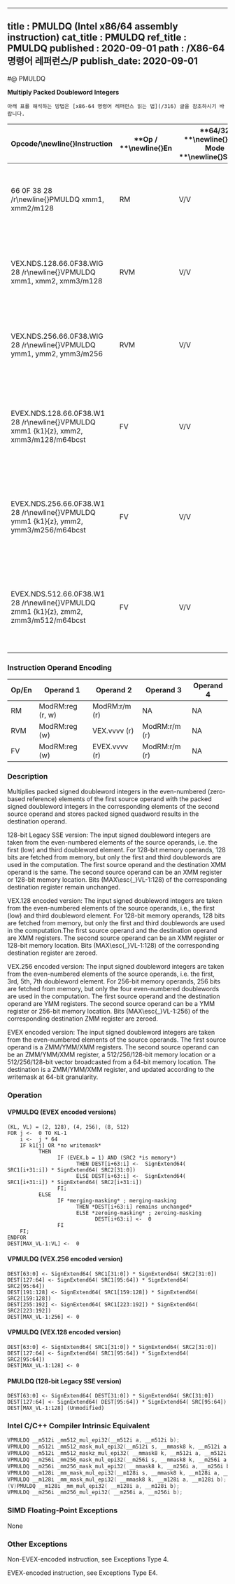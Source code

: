 ----------------------------
title : PMULDQ (Intel x86/64 assembly instruction)
cat_title : PMULDQ
ref_title : PMULDQ
published : 2020-09-01
path : /X86-64 명령어 레퍼런스/P
publish_date: 2020-09-01
----------------------------


#@ PMULDQ

**Multiply Packed Doubleword Integers**

```lec-info
아래 표를 해석하는 방법은 [x86-64 명령어 레퍼런스 읽는 법](/316) 글을 참조하시기 바랍니다.
```

|**Opcode/**\newline{}**Instruction**|**Op / **\newline{}**En**|**64/32 **\newline{}**bit Mode **\newline{}**Support**|**CPUID **\newline{}**Feature **\newline{}**Flag**|**Description**|
|------------------------------------|-------------------------|------------------------------------------------------|--------------------------------------------------|---------------|
|66 0F 38 28 /r\newline{}PMULDQ xmm1, xmm2/m128|RM|V/V|SSE4_1|Multiply packed signed doubleword integers in xmm1 by packed signed doubleword integers in xmm2/m128, and store the quadword results in xmm1.|
|VEX.NDS.128.66.0F38.WIG 28 /r\newline{}VPMULDQ xmm1, xmm2, xmm3/m128|RVM|V/V|AVX|Multiply packed signed doubleword integers in xmm2 by packed signed doubleword integers in xmm3/m128, and store the quadword results in xmm1.|
|VEX.NDS.256.66.0F38.WIG 28 /r\newline{}VPMULDQ ymm1, ymm2, ymm3/m256|RVM|V/V|AVX2|Multiply packed signed doubleword integers in ymm2 by packed signed doubleword integers in ymm3/m256, and store the quadword results in ymm1.|
|EVEX.NDS.128.66.0F38.W1 28 /r\newline{}VPMULDQ xmm1 {k1}{z}, xmm2, xmm3/m128/m64bcst|FV|V/V|AVX512VL\newline{}AVX512F|Multiply packed signed doubleword integers in xmm2 by packed signed doubleword integers in xmm3/m128/m64bcst, and store the quadword results in xmm1 using writemask k1.|
|EVEX.NDS.256.66.0F38.W1 28 /r\newline{}VPMULDQ ymm1 {k1}{z}, ymm2, ymm3/m256/m64bcst|FV|V/V|AVX512VL\newline{}AVX512F|Multiply packed signed doubleword integers in ymm2 by packed signed doubleword integers in ymm3/m256/m64bcst, and store the quadword results in ymm1 using writemask k1.|
|EVEX.NDS.512.66.0F38.W1 28 /r\newline{}VPMULDQ zmm1 {k1}{z}, zmm2, zmm3/m512/m64bcst|FV|V/V|AVX512F|Multiply packed signed doubleword integers in zmm2 by packed signed doubleword integers in zmm3/m512/m64bcst, and store the quadword results in zmm1 using writemask k1.|
### Instruction Operand Encoding


|Op/En|Operand 1|Operand 2|Operand 3|Operand 4|
|-----|---------|---------|---------|---------|
|RM|ModRM:reg (r, w)|ModRM:r/m (r)|NA|NA|
|RVM|ModRM:reg (w)|VEX.vvvv (r)|ModRM:r/m (r)|NA|
|FV|ModRM:reg (w)|EVEX.vvvv (r)|ModRM:r/m (r)|NA|
### Description


Multiplies packed signed doubleword integers in the even-numbered (zero-based reference) elements of the first source operand with the packed signed doubleword integers in the corresponding elements of the second source operand and stores packed signed quadword results in the destination operand. 

128-bit Legacy SSE version: The input signed doubleword integers are taken from the even-numbered elements of the source operands, i.e. the first (low) and third doubleword element. For 128-bit memory operands, 128 bits are fetched from memory, but only the first and third doublewords are used in the computation. The first source operand and the destination XMM operand is the same. The second source operand can be an XMM register or 128-bit memory location. Bits (MAX\esc{_}VL-1:128) of the corresponding destination register remain unchanged.

VEX.128 encoded version: The input signed doubleword integers are taken from the even-numbered elements of the source operands, i.e., the first (low) and third doubleword element. For 128-bit memory operands, 128 bits are fetched from memory, but only the first and third doublewords are used in the computation.The first source operand and the destination operand are XMM registers. The second source operand can be an XMM register or 128-bit memory location. Bits (MAX\esc{_}VL-1:128) of the corresponding destination register are zeroed.

VEX.256 encoded version: The input signed doubleword integers are taken from the even-numbered elements of the source operands, i.e. the first, 3rd, 5th, 7th doubleword element. For 256-bit memory operands, 256 bits are fetched from memory, but only the four even-numbered doublewords are used in the computation. The first source operand and the destination operand are YMM registers. The second source operand can be a YMM register or 256-bit memory location. Bits (MAX\esc{_}VL-1:256) of the corresponding destination ZMM register are zeroed.



EVEX encoded version: The input signed doubleword integers are taken from the even-numbered elements of the source operands. The first source operand is a ZMM/YMM/XMM registers. The second source operand can be an ZMM/YMM/XMM register, a 512/256/128-bit memory location or a 512/256/128-bit vector broadcasted from a 64-bit memory location. The destination is a ZMM/YMM/XMM register, and updated according to the writemask at 64-bit granularity. 


### Operation
#### VPMULDQ (EVEX encoded versions)
```info-verb
(KL, VL) = (2, 128), (4, 256), (8, 512)
FOR j <-  0 TO KL-1
    i <-  j * 64
    IF k1[j] OR *no writemask*
          THEN 
                IF (EVEX.b = 1) AND (SRC2 *is memory*)
                      THEN DEST[i+63:i] <-  SignExtend64( SRC1[i+31:i]) * SignExtend64( SRC2[31:0])
                      ELSE DEST[i+63:i] <-  SignExtend64( SRC1[i+31:i]) * SignExtend64( SRC2[i+31:i])
                FI;
          ELSE 
                IF *merging-masking* ; merging-masking
                      THEN *DEST[i+63:i] remains unchanged*
                      ELSE *zeroing-masking* ; zeroing-masking
                            DEST[i+63:i] <-  0
                FI
    FI;
ENDFOR
DEST[MAX_VL-1:VL] <-  0
```
#### VPMULDQ (VEX.256 encoded version)
```info-verb
DEST[63:0] <- SignExtend64( SRC1[31:0]) * SignExtend64( SRC2[31:0])
DEST[127:64] <- SignExtend64( SRC1[95:64]) * SignExtend64( SRC2[95:64])
DEST[191:128] <- SignExtend64( SRC1[159:128]) * SignExtend64( SRC2[159:128])
DEST[255:192] <- SignExtend64( SRC1[223:192]) * SignExtend64( SRC2[223:192])
DEST[MAX_VL-1:256] <- 0
```
#### VPMULDQ (VEX.128 encoded version)
```info-verb
DEST[63:0] <- SignExtend64( SRC1[31:0]) * SignExtend64( SRC2[31:0])
DEST[127:64] <- SignExtend64( SRC1[95:64]) * SignExtend64( SRC2[95:64])
DEST[MAX_VL-1:128] <- 0
```
#### PMULDQ (128-bit Legacy SSE version)
```info-verb
DEST[63:0] <- SignExtend64( DEST[31:0]) * SignExtend64( SRC[31:0])
DEST[127:64] <- SignExtend64( DEST[95:64]) * SignExtend64( SRC[95:64])
DEST[MAX_VL-1:128] (Unmodified)
```

### Intel C/C++ Compiler Intrinsic Equivalent

```cpp
VPMULDQ __m512i _mm512_mul_epi32(__m512i a, __m512i b);
VPMULDQ __m512i _mm512_mask_mul_epi32(__m512i s, __mmask8 k, __m512i a, __m512i b);
VPMULDQ __m512i _mm512_maskz_mul_epi32( __mmask8 k, __m512i a, __m512i b);
VPMULDQ __m256i _mm256_mask_mul_epi32(__m256i s, __mmask8 k, __m256i a, __m256i b);
VPMULDQ __m256i _mm256_mask_mul_epi32( __mmask8 k, __m256i a, __m256i b);
VPMULDQ __m128i _mm_mask_mul_epi32(__m128i s, __mmask8 k, __m128i a, __m128i b);
VPMULDQ __m128i _mm_mask_mul_epi32( __mmask8 k, __m128i a, __m128i b);
(V)PMULDQ __m128i _mm_mul_epi32( __m128i a, __m128i b);
VPMULDQ __m256i _mm256_mul_epi32( __m256i a, __m256i b);
```
### SIMD Floating-Point Exceptions


None

### Other Exceptions


Non-EVEX-encoded instruction, see Exceptions Type 4.

EVEX-encoded instruction, see Exceptions Type E4.

